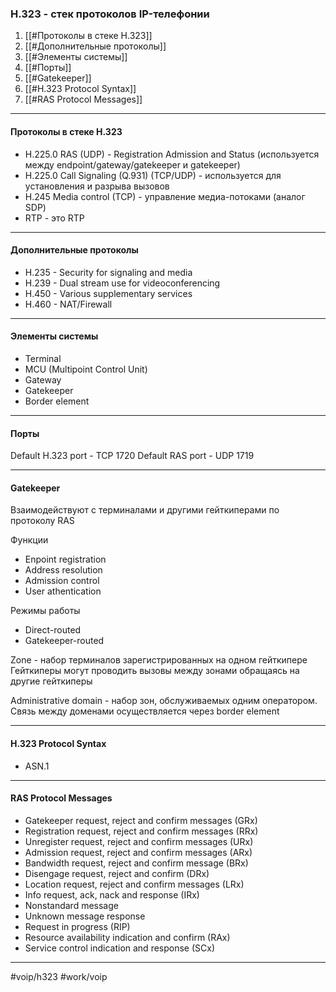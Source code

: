 ### H.323 - стек протоколов IP-телефонии

1. [[#Протоколы в стеке H.323]]
2. [[#Дополнительные протоколы]]
3. [[#Элементы системы]]
4. [[#Порты]]
5. [[#Gatekeeper]]
6. [[#H.323 Protocol Syntax]]
7. [[#RAS Protocol Messages]]

---
#### Протоколы в стеке H.323

* H.225.0 RAS (UDP) - Registration Admission and Status (используется между endpoint/gateway/gatekeeper и gatekeeper)
* H.225.0 Call Signaling (Q.931) (TCP/UDP) - используется для установления и разрыва вызовов
* H.245 Media control (TCP) - управление медиа-потоками (аналог SDP)
* RTP - это RTP

---
#### Дополнительные протоколы

* H.235 - Security for signaling and media
* H.239 - Dual stream use for videoconferencing
* H.450 - Various supplementary services
* H.460 - NAT/Firewall
---
#### Элементы системы

* Terminal
* MCU (Multipoint Control Unit)
* Gateway
* Gatekeeper
* Border element
---
#### Порты 

Default H.323 port - TCP 1720
Default RAS port - UDP 1719

---
#### Gatekeeper

Взаимодействуют с терминалами и другими гейткиперами по протоколу RAS

Функции

* Enpoint registration
* Address resolution
* Admission control
* User athentication

Режимы работы

* Direct-routed
* Gatekeeper-routed

Zone - набор терминалов зарегистрированных на одном гейткипере
Гейткиперы могут проводить вызовы между зонами обращаясь на другие гейткиперы

Administrative domain - набор зон, обслуживаемых одним оператором.
Связь между доменами осуществляется через border element

---
#### H.323 Protocol Syntax

* ASN.1

---
#### RAS Protocol Messages

* Gatekeeper request, reject and confirm messages (GRx)
* Registration request, reject and confirm messages (RRx)
* Unregister request, reject and confirm messages (URx)
* Admission request, reject and confirm messages (ARx)
* Bandwidth request, reject and confirm message (BRx)
* Disengage request, reject and confirm (DRx)
* Location request, reject and confirm messages (LRx)
* Info request, ack, nack and response (IRx)
* Nonstandard message
* Unknown message response
* Request in progress (RIP)
* Resource availability indication and confirm (RAx)
* Service control indication and response (SCx)

---
#voip/h323 #work/voip
